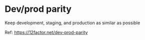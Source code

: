 # Dev/prod parity

Keep development, staging, and production as similar as possible

Ref: https://12factor.net/dev-prod-parity

